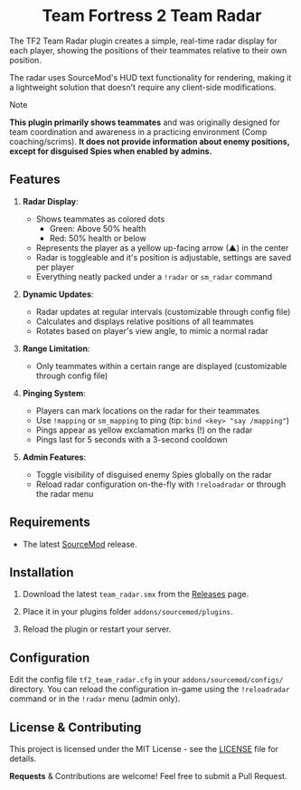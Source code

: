 <h1 align="center">Team Fortress 2 Team Radar</h1>

The TF2 Team Radar plugin creates a simple, real-time radar display for each player, showing the positions of their teammates relative to their own position. 

The radar uses SourceMod's HUD text functionality for rendering, making it a lightweight solution that doesn't require any client-side modifications.

> [!NOTE]
> **This plugin primarily shows teammates** and was originally designed for team coordination and awareness in a practicing environment (Comp coaching/scrims). **It does not provide information about enemy positions, except for disguised Spies when enabled by admins.**

## Features

1. **Radar Display**:
   - Shows teammates as colored dots
     - Green: Above 50% health
     - Red: 50% health or below
   - Represents the player as a yellow up-facing arrow (▲) in the center
   - Radar is toggleable and it's position is adjustable, settings are saved per player
   - Everything neatly packed under a `!radar` or `sm_radar` command

2. **Dynamic Updates**:
   - Radar updates at regular intervals (customizable through config file)
   - Calculates and displays relative positions of all teammates
   - Rotates based on player's view angle, to mimic a normal radar

3. **Range Limitation**:
   - Only teammates within a certain range are displayed (customizable through config file)

4. **Pinging System**:
   - Players can mark locations on the radar for their teammates
   - Use `!mapping` or `sm_mapping` to ping (tip: `bind <key> "say /mapping"`)
   - Pings appear as yellow exclamation marks (!) on the radar
   - Pings last for 5 seconds with a 3-second cooldown

5. **Admin Features**:
   - Toggle visibility of disguised enemy Spies globally on the radar
   - Reload radar configuration on-the-fly with `!reloadradar` or through the radar menu

## Requirements

- The latest [SourceMod](https://www.sourcemod.net/downloads.php) release.

## Installation

1. Download the latest `team_radar.smx` from the [Releases](https://github.com/vexx-sm/tf2-team-radar/releases) page.

2. Place it in your plugins folder `addons/sourcemod/plugins`.

3. Reload the plugin or restart your server.

## Configuration

Edit the config file `tf2_team_radar.cfg` in your `addons/sourcemod/configs/` directory.
You can reload the configuration in-game using the `!reloadradar` command or in the `!radar` menu (admin only).

## License & Contributing

This project is licensed under the MIT License - see the [LICENSE](LICENSE) file for details.

**Requests** & Contributions are welcome! Feel free to submit a Pull Request.